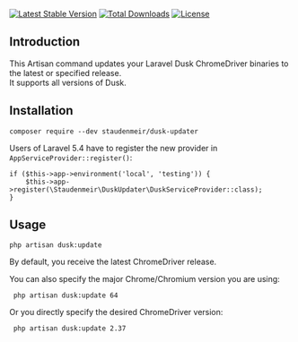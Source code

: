 [![Latest Stable Version](https://poser.pugx.org/staudenmeir/dusk-updater/v/stable)](https://packagist.org/packages/staudenmeir/dusk-updater)
[![Total Downloads](https://poser.pugx.org/staudenmeir/dusk-updater/downloads)](https://packagist.org/packages/staudenmeir/dusk-updater)
[![License](https://poser.pugx.org/staudenmeir/dusk-updater/license)](https://packagist.org/packages/staudenmeir/dusk-updater)

## Introduction

This Artisan command updates your Laravel Dusk ChromeDriver binaries to the latest or specified release.  
It supports all versions of Dusk.

## Installation

    composer require --dev staudenmeir/dusk-updater

Users of Laravel 5.4 have to register the new provider in `AppServiceProvider::register()`:

    if ($this->app->environment('local', 'testing')) {
        $this->app->register(\Staudenmeir\DuskUpdater\DuskServiceProvider::class);
    }

## Usage

    php artisan dusk:update
    
By default, you receive the latest ChromeDriver release.

You can also specify the major Chrome/Chromium version you are using:

     php artisan dusk:update 64

Or you directly specify the desired ChromeDriver version:

     php artisan dusk:update 2.37